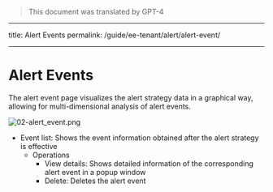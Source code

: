 > This document was translated by GPT-4

---

title: Alert Events
permalink: /guide/ee-tenant/alert/alert-event/

---

# Alert Events

The alert event page visualizes the alert strategy data in a graphical way, allowing for multi-dimensional analysis of alert events.

![02-alert_event.png](https://yunshan-guangzhou.oss-cn-beijing.aliyuncs.com/pub/pic/20230428644b440666e6f.png)

- Event list: Shows the event information obtained after the alert strategy is effective
  - Operations
    - View details: Shows detailed information of the corresponding alert event in a popup window
    - Delete: Deletes the alert event
